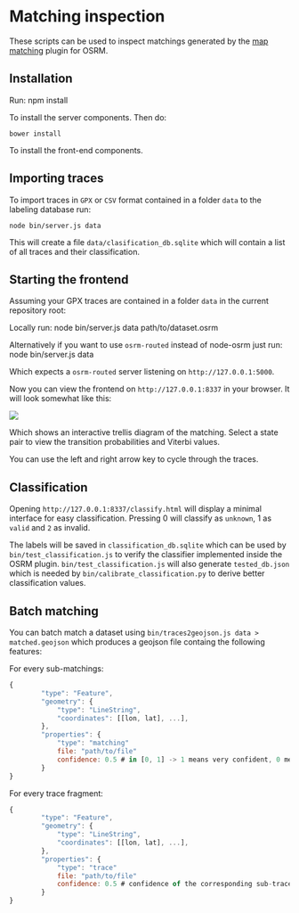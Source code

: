 # Matching inspection

These scripts can be used to inspect matchings generated by the [map matching](https://github.com/Project-OSRM/osrm-backend/tree/feature/matching) plugin for OSRM.

## Installation

Run:
    npm install

To install the server components. Then do:

    bower install

To install the front-end components.

## Importing traces

To import traces in ```GPX``` or ```CSV``` format contained in a folder ```data``` to the labeling database run:

	node bin/server.js data

This will create a file ```data/clasification_db.sqlite``` which will contain a list of all traces and their classification.

## Starting the frontend

Assuming your GPX traces are contained in a folder ```data``` in the current repository root:

Locally run:
	node bin/server.js data path/to/dataset.osrm

Alternatively if you want to use ```osrm-routed``` instead of node-osrm just run:
	node bin/server.js data

Which expects a ```osrm-routed``` server listening on ```http://127.0.0.1:5000```.

Now you can view the frontend on ```http://127.0.0.1:8337``` in your browser. It will look somewhat like this:

![](http://i.imgur.com/XvMjiVC.png)

Which shows an interactive trellis diagram of the matching. Select a state pair to view the transition probabilities
and Viterbi values.

You can use the left and right arrow key to cycle through the traces.

## Classification

Opening ```http://127.0.0.1:8337/classify.html``` will display a minimal interface for easy classification.
Pressing 0 will classify as ```unknown```, 1 as ```valid``` and ```2``` as invalid.

The labels will be saved in ```classification_db.sqlite``` which can be used by ```bin/test_classification.js``` to verify the classifier
implemented inside the OSRM plugin.
```bin/test_classification.js``` will also generate ```tested_db.json``` which is needed by ```bin/calibrate_classification.py``` to derive better classification values.

## Batch matching

You can batch match a dataset using ```bin/traces2geojson.js data > matched.geojson``` which produces a geojson file containg the following features:

For every sub-matchings:
```js
{
        "type": "Feature",
        "geometry": {
            "type": "LineString",
            "coordinates": [[lon, lat], ...],
        },
        "properties": {
            "type": "matching"
            file: "path/to/file"
            confidence: 0.5 # in [0, 1] -> 1 means very confident, 0 means no confidence
        }
}
```

For every trace fragment:
```js
{
        "type": "Feature",
        "geometry": {
            "type": "LineString",
            "coordinates": [[lon, lat], ...],
        },
        "properties": {
            "type": "trace"
            file: "path/to/file"
            confidence: 0.5 # confidence of the corresponding sub-trace
        }
}
```
